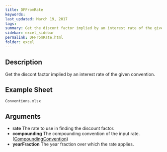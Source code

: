 ```yaml
---
title: DFFromRate
keywords:
last_updated: March 19, 2017
tags:
summary: Get the discont factor implied by an interest rate of the given convention.
sidebar: excel_sidebar
permalink: DFFromRate.html
folder: excel
---
```


## Description
Get the discont factor implied by an interest rate of the given convention.

<!--HUMAN EDIT START-->

<!--## Details-->

<!--HUMAN EDIT END-->

## Example Sheet

    Conventions.xlsx

## Arguments

* **rate** The rate to use in finding the discount factor.
* **compounding** The compounding convention of the input rate.([CompoundingConvention](CompoundingConvention.html))
* **yearFraction** The year fraction over which the rate applies.

<!--HUMAN EDIT START-->

<!--## Validation-->

<!--HUMAN EDIT END-->

